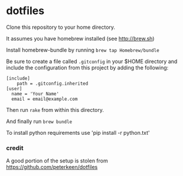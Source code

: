 # dotfiles

Clone this repository to your home directory.

It assumes you have homebrew installed (see http://brew.sh)

Install homebrew-bundle by running `brew tap Homebrew/bundle`

Be sure to create a file called `.gitconfig` in your $HOME directory and include the configuration from this project by adding the following:

```
[include]
    path = .gitconfig.inherited
[user]
  name = 'Your Name'
  email = email@example.com
```

Then run `rake` from within this directory.

And finally run `brew bundle`

To install python requirements use 'pip install -r python.txt'

### credit

A good portion of the setup is stolen from https://github.com/peterkeen/dotfiles